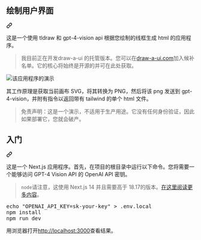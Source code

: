 <div class="Box-sc-g0xbh4-0 bJMeLZ js-snippet-clipboard-copy-unpositioned" data-hpc="true"><article class="markdown-body entry-content container-lg" itemprop="text"><div class="markdown-heading" dir="auto"><h1 tabindex="-1" class="heading-element" dir="auto"><font style="vertical-align: inherit;"><font style="vertical-align: inherit;">绘制用户界面</font></font></h1><a id="user-content-draw-a-ui" class="anchor" aria-label="永久链接：draw-a-ui" href="#draw-a-ui"><svg class="octicon octicon-link" viewBox="0 0 16 16" version="1.1" width="16" height="16" aria-hidden="true"><path d="m7.775 3.275 1.25-1.25a3.5 3.5 0 1 1 4.95 4.95l-2.5 2.5a3.5 3.5 0 0 1-4.95 0 .751.751 0 0 1 .018-1.042.751.751 0 0 1 1.042-.018 1.998 1.998 0 0 0 2.83 0l2.5-2.5a2.002 2.002 0 0 0-2.83-2.83l-1.25 1.25a.751.751 0 0 1-1.042-.018.751.751 0 0 1-.018-1.042Zm-4.69 9.64a1.998 1.998 0 0 0 2.83 0l1.25-1.25a.751.751 0 0 1 1.042.018.751.751 0 0 1 .018 1.042l-1.25 1.25a3.5 3.5 0 1 1-4.95-4.95l2.5-2.5a3.5 3.5 0 0 1 4.95 0 .751.751 0 0 1-.018 1.042.751.751 0 0 1-1.042.018 1.998 1.998 0 0 0-2.83 0l-2.5 2.5a1.998 1.998 0 0 0 0 2.83Z"></path></svg></a></div>
<p dir="auto"><font style="vertical-align: inherit;"><font style="vertical-align: inherit;">这是一个使用 tldraw 和 gpt-4-vision api 根据您绘制的线框生成 html 的应用程序。</font></font></p>
<blockquote>
<p dir="auto"><font style="vertical-align: inherit;"><font style="vertical-align: inherit;">我目前正在开发draw-a-ui 的托管版本。您可以在</font></font><a href="https://draw-a-ui.com" rel="nofollow"><font style="vertical-align: inherit;"><font style="vertical-align: inherit;">draw-a-ui.com</font></font></a><font style="vertical-align: inherit;"><font style="vertical-align: inherit;">加入候补名单</font><font style="vertical-align: inherit;">。它的核心将始终是开源的并可在此处获取。</font></font></p>
</blockquote>
<p dir="auto"><animated-image data-catalyst=""><a target="_blank" rel="noopener noreferrer" href="https://github.com/SawyerHood/draw-a-ui/blob/main/demo.gif" data-target="animated-image.originalLink"><img src="https://github.com/SawyerHood/draw-a-ui/raw/main/demo.gif" alt="该应用程序的演示" style="max-width: 100%; display: inline-block;" data-target="animated-image.originalImage"></a>
      
<p dir="auto"><font style="vertical-align: inherit;"><font style="vertical-align: inherit;">其工作原理是获取当前画布 SVG，将其转换为 PNG，然后将该 png 发送到 gpt-4-vision，并附有指令以返回带有 tailwind 的单个 html 文件。</font></font></p>
<blockquote>
<p dir="auto"><font style="vertical-align: inherit;"><font style="vertical-align: inherit;">免责声明：这是一个演示，不适用于生产用途。它没有任何身份验证，因此如果部署它，您就会破产。</font></font></p>
</blockquote>
<div class="markdown-heading" dir="auto"><h2 tabindex="-1" class="heading-element" dir="auto"><font style="vertical-align: inherit;"><font style="vertical-align: inherit;">入门</font></font></h2><a id="user-content-getting-started" class="anchor" aria-label="永久链接：开始使用" href="#getting-started"><svg class="octicon octicon-link" viewBox="0 0 16 16" version="1.1" width="16" height="16" aria-hidden="true"><path d="m7.775 3.275 1.25-1.25a3.5 3.5 0 1 1 4.95 4.95l-2.5 2.5a3.5 3.5 0 0 1-4.95 0 .751.751 0 0 1 .018-1.042.751.751 0 0 1 1.042-.018 1.998 1.998 0 0 0 2.83 0l2.5-2.5a2.002 2.002 0 0 0-2.83-2.83l-1.25 1.25a.751.751 0 0 1-1.042-.018.751.751 0 0 1-.018-1.042Zm-4.69 9.64a1.998 1.998 0 0 0 2.83 0l1.25-1.25a.751.751 0 0 1 1.042.018.751.751 0 0 1 .018 1.042l-1.25 1.25a3.5 3.5 0 1 1-4.95-4.95l2.5-2.5a3.5 3.5 0 0 1 4.95 0 .751.751 0 0 1-.018 1.042.751.751 0 0 1-1.042.018 1.998 1.998 0 0 0-2.83 0l-2.5 2.5a1.998 1.998 0 0 0 0 2.83Z"></path></svg></a></div>
<p dir="auto"><font style="vertical-align: inherit;"><font style="vertical-align: inherit;">这是一个 Next.js 应用程序。首先，在项目的根目录中运行以下命令。您将需要一个能够访问 GPT-4 Vision API 的 OpenAI API 密钥。</font></font></p>
<blockquote>
<p dir="auto"><font style="vertical-align: inherit;"></font><code>node</code><font style="vertical-align: inherit;"><font style="vertical-align: inherit;">请注意，这使用 Next.js 14 并且需要高于 18.17</font><font style="vertical-align: inherit;">的版本。</font></font><a href="https://nextjs.org/docs/pages/building-your-application/upgrading/version-14" rel="nofollow"><font style="vertical-align: inherit;"><font style="vertical-align: inherit;">在这里阅读更多内容</font></font></a><font style="vertical-align: inherit;"><font style="vertical-align: inherit;">。</font></font></p>
</blockquote>
<div class="highlight highlight-source-shell notranslate position-relative overflow-auto" dir="auto"><pre><span class="pl-c1">echo</span> <span class="pl-s"><span class="pl-pds">"</span>OPENAI_API_KEY=sk-your-key<span class="pl-pds">"</span></span> <span class="pl-k">&gt;</span> .env.local
npm install
npm run dev</pre><div class="zeroclipboard-container">
   
  </div></div>
<p dir="auto"><font style="vertical-align: inherit;"><font style="vertical-align: inherit;">用浏览器打开</font></font><a href="http://localhost:3000" rel="nofollow"><font style="vertical-align: inherit;"><font style="vertical-align: inherit;">http://localhost:3000</font></font></a><font style="vertical-align: inherit;"><font style="vertical-align: inherit;">查看结果。</font></font></p>
</article></div>

